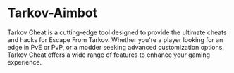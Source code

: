 # Tarkov-Aimbot
Tarkov Cheat is a cutting-edge tool designed to provide the ultimate cheats and hacks for Escape From Tarkov. Whether you're a player looking for an edge in PvE or PvP, or a modder seeking advanced customization options, Tarkov Cheat offers a wide range of features to enhance your gaming experience.
